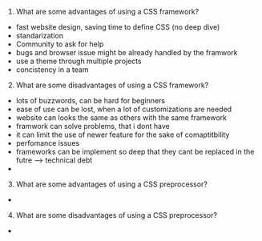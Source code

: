 1. What are some advantages of using a CSS framework?
- fast website design, saving time to define CSS (no deep dive) 
- standarization
- Community to ask for help
- bugs and browser issue might be already handled by the framwork
- use a theme through multiple projects
- concistency in a team 
2. What are some disadvantages of using a CSS framework?
- lots of buzzwords, can be hard for beginners
- ease of use can be lost, when a lot of customizations are needed
- website can looks the same as others with the same framework
- framwork can solve problems, that i dont have 
- it can limit the use of newer feature for the sake of comaptitbility
- perfomance issues
- frameworks can be implement so deep that they cant be replaced in the futre --> technical debt
- 
3. What are some advantages of using a CSS preprocessor?
-
4. What are some disadvantages of using a CSS preprocessor?
-
